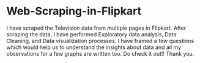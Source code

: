# Web-Scraping-in-Flipkart
I have scraped the Television data from multiple pages in Flipkart. After scraping the data, I have performed Exploratory data analysis, Data Cleaning, and Data visualization processes. I have framed a few questions which would help us to understand the insights about data and all my observations for a few graphs are written too. 
Do check it out!! Thank you.
